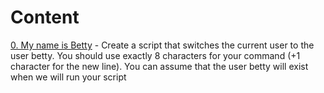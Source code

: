 # Content 

[0. My name is Betty](0-iam_betty) - Create a script that switches the current user to the user betty. You should use exactly 8 characters for your command (+1 character for the new line). You can assume that the user betty will exist when we will run your script 
